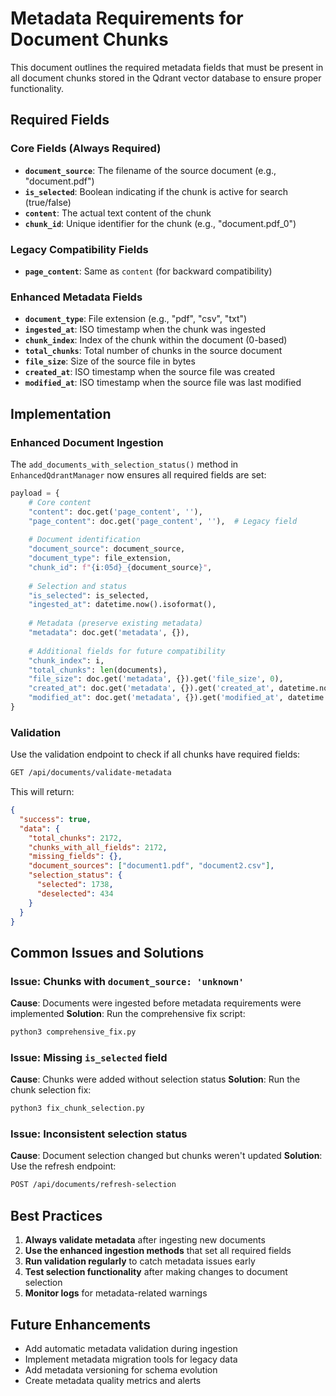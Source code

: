 # Metadata Requirements for Document Chunks

This document outlines the required metadata fields that must be present in all document chunks stored in the Qdrant vector database to ensure proper functionality.

## Required Fields

### Core Fields (Always Required)
- **`document_source`**: The filename of the source document (e.g., "document.pdf")
- **`is_selected`**: Boolean indicating if the chunk is active for search (true/false)
- **`content`**: The actual text content of the chunk
- **`chunk_id`**: Unique identifier for the chunk (e.g., "document.pdf_0")

### Legacy Compatibility Fields
- **`page_content`**: Same as `content` (for backward compatibility)

### Enhanced Metadata Fields
- **`document_type`**: File extension (e.g., "pdf", "csv", "txt")
- **`ingested_at`**: ISO timestamp when the chunk was ingested
- **`chunk_index`**: Index of the chunk within the document (0-based)
- **`total_chunks`**: Total number of chunks in the source document
- **`file_size`**: Size of the source file in bytes
- **`created_at`**: ISO timestamp when the source file was created
- **`modified_at`**: ISO timestamp when the source file was last modified

## Implementation

### Enhanced Document Ingestion
The `add_documents_with_selection_status()` method in `EnhancedQdrantManager` now ensures all required fields are set:

```python
payload = {
    # Core content
    "content": doc.get('page_content', ''),
    "page_content": doc.get('page_content', ''),  # Legacy field
    
    # Document identification
    "document_source": document_source,
    "document_type": file_extension,
    "chunk_id": f"{i:05d}_{document_source}",
    
    # Selection and status
    "is_selected": is_selected,
    "ingested_at": datetime.now().isoformat(),
    
    # Metadata (preserve existing metadata)
    "metadata": doc.get('metadata', {}),
    
    # Additional fields for future compatibility
    "chunk_index": i,
    "total_chunks": len(documents),
    "file_size": doc.get('metadata', {}).get('file_size', 0),
    "created_at": doc.get('metadata', {}).get('created_at', datetime.now().isoformat()),
    "modified_at": doc.get('metadata', {}).get('modified_at', datetime.now().isoformat()),
}
```

### Validation
Use the validation endpoint to check if all chunks have required fields:

```bash
GET /api/documents/validate-metadata
```

This will return:
```json
{
  "success": true,
  "data": {
    "total_chunks": 2172,
    "chunks_with_all_fields": 2172,
    "missing_fields": {},
    "document_sources": ["document1.pdf", "document2.csv"],
    "selection_status": {
      "selected": 1738,
      "deselected": 434
    }
  }
}
```

## Common Issues and Solutions

### Issue: Chunks with `document_source: 'unknown'`
**Cause**: Documents were ingested before metadata requirements were implemented
**Solution**: Run the comprehensive fix script:
```bash
python3 comprehensive_fix.py
```

### Issue: Missing `is_selected` field
**Cause**: Chunks were added without selection status
**Solution**: Run the chunk selection fix:
```bash
python3 fix_chunk_selection.py
```

### Issue: Inconsistent selection status
**Cause**: Document selection changed but chunks weren't updated
**Solution**: Use the refresh endpoint:
```bash
POST /api/documents/refresh-selection
```

## Best Practices

1. **Always validate metadata** after ingesting new documents
2. **Use the enhanced ingestion methods** that set all required fields
3. **Run validation regularly** to catch metadata issues early
4. **Test selection functionality** after making changes to document selection
5. **Monitor logs** for metadata-related warnings

## Future Enhancements

- Add automatic metadata validation during ingestion
- Implement metadata migration tools for legacy data
- Add metadata versioning for schema evolution
- Create metadata quality metrics and alerts
